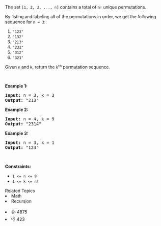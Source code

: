<p>The set <code>[1, 2, 3, ...,&nbsp;n]</code> contains a total of <code>n!</code> unique permutations.</p>

<p>By listing and labeling all of the permutations in order, we get the following sequence for <code>n = 3</code>:</p>

<ol> 
 <li><code>"123"</code></li> 
 <li><code>"132"</code></li> 
 <li><code>"213"</code></li> 
 <li><code>"231"</code></li> 
 <li><code>"312"</code></li> 
 <li><code>"321"</code></li> 
</ol>

<p>Given <code>n</code> and <code>k</code>, return the <code>k<sup>th</sup></code> permutation sequence.</p>

<p>&nbsp;</p> 
<p><strong class="example">Example 1:</strong></p> 
<pre><strong>Input:</strong> n = 3, k = 3
<strong>Output:</strong> "213"
</pre>
<p><strong class="example">Example 2:</strong></p> 
<pre><strong>Input:</strong> n = 4, k = 9
<strong>Output:</strong> "2314"
</pre>
<p><strong class="example">Example 3:</strong></p> 
<pre><strong>Input:</strong> n = 3, k = 1
<strong>Output:</strong> "123"
</pre> 
<p>&nbsp;</p> 
<p><strong>Constraints:</strong></p>

<ul> 
 <li><code>1 &lt;= n &lt;= 9</code></li> 
 <li><code>1 &lt;= k &lt;= n!</code></li> 
</ul>

<div><div>Related Topics</div><div><li>Math</li><li>Recursion</li></div></div><br><div><li>👍 4875</li><li>👎 423</li></div>